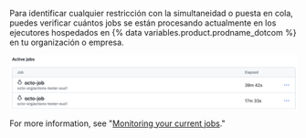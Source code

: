 Para identificar cualquier restricción con la simultaneidad o puesta en cola, puedes verificar cuántos jobs se están procesando actualmente en los ejecutores hospedados en {% data variables.product.prodname_dotcom %} en tu organización o empresa.

![Captura de pantalla de una lista de jobs activos](/assets/images/help/settings/actions-runner-active-jobs.png)

For more information, see "[Monitoring your current jobs](/actions/using-github-hosted-runners/monitoring-your-current-jobs)."
